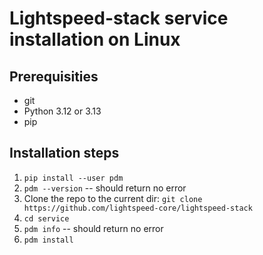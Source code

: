 # Lightspeed-stack service installation on Linux

## Prerequisities

- git
- Python 3.12 or 3.13
- pip

## Installation steps

1. `pip install --user pdm`
1. `pdm --version` -- should return no error
1. Clone the repo to the current dir:
`git clone https://github.com/lightspeed-core/lightspeed-stack`
1. `cd service`
1. `pdm info` -- should return no error
1. `pdm install`

